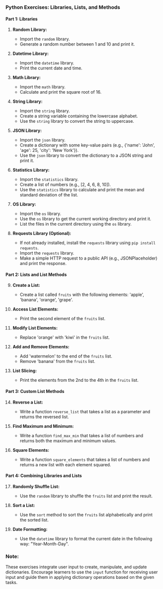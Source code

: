 ### Python Exercises: Libraries, Lists, and Methods

#### Part 1: Libraries

1. **Random Library:**
   - Import the `random` library.
   - Generate a random number between 1 and 10 and print it.

2. **Datetime Library:**
   - Import the `datetime` library.
   - Print the current date and time.

3. **Math Library:**
   - Import the `math` library.
   - Calculate and print the square root of 16.

4. **String Library:**
   - Import the `string` library.
   - Create a string variable containing the lowercase alphabet.
   - Use the `string` library to convert the string to uppercase.

5. **JSON Library:**
   - Import the `json` library.
   - Create a dictionary with some key-value pairs (e.g., {'name': 'John', 'age': 25, 'city': 'New York'}).
   - Use the `json` library to convert the dictionary to a JSON string and print it.

6. **Statistics Library:**
   - Import the `statistics` library.
   - Create a list of numbers (e.g., [2, 4, 6, 8, 10]).
   - Use the `statistics` library to calculate and print the mean and standard deviation of the list.

7. **OS Library:**
   - Import the `os` library.
   - Use the `os` library to get the current working directory and print it.
   - List the files in the current directory using the `os` library.

8. **Requests Library (Optional):**
   - If not already installed, install the `requests` library using `pip install requests`.
   - Import the `requests` library.
   - Make a simple HTTP request to a public API (e.g., JSONPlaceholder) and print the response.

#### Part 2: Lists and List Methods

9. **Create a List:**
   - Create a list called `fruits` with the following elements: 'apple', 'banana', 'orange', 'grape'.

10. **Access List Elements:**
    - Print the second element of the `fruits` list.

11. **Modify List Elements:**
    - Replace 'orange' with 'kiwi' in the `fruits` list.

12. **Add and Remove Elements:**
    - Add 'watermelon' to the end of the `fruits` list.
    - Remove 'banana' from the `fruits` list.

13. **List Slicing:**
    - Print the elements from the 2nd to the 4th in the `fruits` list.

#### Part 3: Custom List Methods

14. **Reverse a List:**
    - Write a function `reverse_list` that takes a list as a parameter and returns the reversed list.

15. **Find Maximum and Minimum:**
    - Write a function `find_max_min` that takes a list of numbers and returns both the maximum and minimum values.

16. **Square Elements:**
    - Write a function `square_elements` that takes a list of numbers and returns a new list with each element squared.

#### Part 4: Combining Libraries and Lists

17. **Randomly Shuffle List:**
    - Use the `random` library to shuffle the `fruits` list and print the result.

18. **Sort a List:**
    - Use the `sort` method to sort the `fruits` list alphabetically and print the sorted list.

19. **Date Formatting:**
    - Use the `datetime` library to format the current date in the following way: "Year-Month-Day".

### Note:
These exercises integrate user input to create, manipulate, and update dictionaries. Encourage learners to use the `input` function for receiving user input and guide them in applying dictionary operations based on the given tasks.
